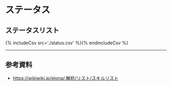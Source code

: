 # ステータス
## ステータスリスト
{% includeCsv src='./status.csv' %}{% endincludeCsv %}

---

## 参考資料
* https://wikiwiki.jp/elona/:解析/リスト/スキルリスト
